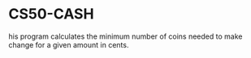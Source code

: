 # CS50-CASH
his program calculates the minimum number of coins needed to make change for a given amount in cents. 
